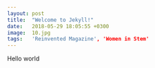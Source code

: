 ```yaml
---
layout: post
title:  "Welcome to Jekyll!"
date:   2018-05-29 18:05:55 +0300
image:  10.jpg
tags:   'Reinvented Magazine', 'Women in Stem'
---
```


Hello world
